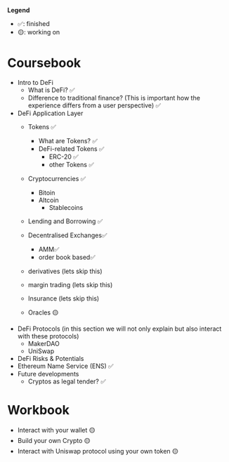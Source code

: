 **Legend**    
- ✅: finished   
- 🟡: working on  


# Coursebook
- Intro to DeFi
    - What is DeFi? ✅
    - Difference to traditional finance? (This is important how the experience differs from a user perspective) ✅
- DeFi  Application Layer
    - Tokens ✅
        - What are Tokens? ✅
        - DeFi-related Tokens ✅
            - ERC-20 ✅
            - other Tokens ✅
    - Cryptocurrencies ✅
        - Bitoin
        - Altcoin
            - Stablecoins
        
    - Lending and Borrowing ✅
    - Decentralised Exchanges✅
        - AMM✅
        - order book based✅
    - derivatives (lets skip this)
    - margin trading (lets skip this)
    - Insurance (lets skip this)
    - Oracles 🟡
- DeFi Protocols (in this section we will not only explain but also interact with these protocols)
    - MakerDAO
    - UniSwap
- DeFi Risks & Potentials
- Ethereum Name Service (ENS) ✅
- Future developments
    - Cryptos as legal tender? ✅

# Workbook
- Interact with your wallet 🟡 
- Build your own Crypto 🟡 
- Interact with Uniswap protocol using your own token 🟡 